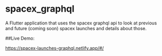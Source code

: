 # spacex_graphql

A Flutter application that uses the spacex graphql api to look at previous and future (coming soon) spacex launches and details about those.


##Live Demo:

https://spacex-launches-graphql.netlify.app/#/

